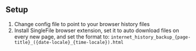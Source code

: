 ## Setup

1. Change config file to point to your browser history files
2. Install SingleFile browser extension, set it to auto download files on every new page, and set the format to: `internet_history_backup_{page-title}_({date-locale}_{time-locale}).html`
